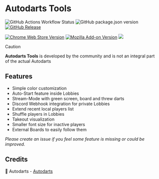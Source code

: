 # Autodarts Tools

![GitHub Actions Workflow Status](https://img.shields.io/github/actions/workflow/status/creazy231/autodarts-tools/release.yml)
![GitHub package.json version](https://img.shields.io/github/package-json/v/creazy231/autodarts-tools)
[![GitHub Release](https://img.shields.io/github/v/release/creazy231/autodarts-tools)](https://github.com/creazy231/autodarts-tools/releases)


[![Chrome Web Store Version](https://img.shields.io/chrome-web-store/v/oolfddhehmbpdnlmoljmllcdggmkgihh)](https://chromewebstore.google.com/detail/autodarts-tools/oolfddhehmbpdnlmoljmllcdggmkgihh)
[![Mozilla Add-on Version](https://img.shields.io/amo/v/autodarts-tools)](https://addons.mozilla.org/de/firefox/addon/autodarts-tools)
[![](https://img.shields.io/badge/dynamic/json?label=edge%20add-on&prefix=v&query=%24.version&url=https%3A%2F%2Fmicrosoftedge.microsoft.com%2Faddons%2Fgetproductdetailsbycrxid%2Fofimfclpndfejbdpliafjmjbajajikhm)](https://microsoftedge.microsoft.com/addons/detail/autodarts-tools/ofimfclpndfejbdpliafjmjbajajikhm)

> [!CAUTION]
> **Autodarts Tools** is developed by the community and is not an integral part of the actual Autodarts

## Features

- Simple color customization
- Auto-Start feature inside Lobbies
- Stream-Mode with green screen, board and threw darts
- Discord Webhook integration for private Lobbies
- Extend recent local players list
- Shuffle players in Lobbies
- Takeout visualization
- Smaller font size for inactive players
- External Boards to easily follow them

_Please create an issue if you feel some feature is missing or could be improved._

## Credits

🎯 Autodarts - [Autodarts](https://autodarts.io)
